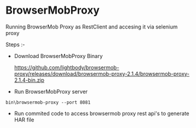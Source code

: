 # BrowserMobProxy

Running BrowserMob Proxy as RestClient and accesing it via selenium proxy



Steps :-

* Download BrowserMobProxy Binary

  https://github.com/lightbody/browsermob-proxy/releases/download/browsermob-proxy-2.1.4/browsermob-proxy-2.1.4-bin.zip


* Run BrowserMobProxy server

```                 
bin\browsermob-proxy --port 8081

```

* Run commited code to access browsermob proxy rest api's to generate HAR file
